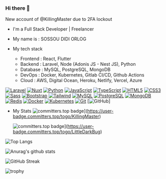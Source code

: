 ### Hi there 👋

<!--
**KillingMaster/KillingMaster** is a ✨ _special_ ✨ repository because its `README.md` (this file) appears on your GitHub profile.
-->

New account of @KillingMaster  due to 2FA lockout

- I'm a Full Stack Developer | Freelancer
- My name is : SOSSOU DIDI ORLOG
- My tech stack

  - Frontend : React, Flutter
  - Backend : Laravel, Node (Adonis JS - Nest JS), Python
  - Database : MySQL, PostgreSQL, MongoDB
  - DevOps : Docker, Kubernetes, Gitlab CI/CD, Github Actions
  - Cloud : AWS, Digital Ocean, Heroku, Netlify, Vercel, Azure

[![Laravel](https://img.shields.io/badge/-Laravel-000?&logo=laravel)](https://laravel.com/)
[![Nuxt](https://img.shields.io/badge/-Nuxt-000?&logo=nuxt.js)](https://nuxtjs.org/)
[![Python](https://img.shields.io/badge/-Python-000?&logo=python)](https://www.python.org/)
[![JavaScript](https://img.shields.io/badge/-JavaScript-000?&logo=javascript)](https://www.javascript.com/)
[![TypeScript](https://img.shields.io/badge/-TypeScript-000?&logo=typescript)](https://www.typescriptlang.org/)
[![HTML5](https://img.shields.io/badge/-HTML5-000?&logo=html5)](https://www.w3.org/html/)
[![CSS3](https://img.shields.io/badge/-CSS3-000?&logo=css3)](https://www.w3.org/Style/CSS/)
[![Sass](https://img.shields.io/badge/-Sass-000?&logo=sass)](https://sass-lang.com/)
[![Bootstrap](https://img.shields.io/badge/-Bootstrap-000?&logo=bootstrap)](https://getbootstrap.com/)
[![Tailwind](https://img.shields.io/badge/-Tailwind-000?&logo=tailwind-css)](https://tailwindcss.com/)
[![MySQL](https://img.shields.io/badge/-MySQL-000?&logo=mysql)](https://www.mysql.com/)
[![PostgreSQL](https://img.shields.io/badge/-PostgreSQL-000?&logo=postgresql)](https://www.postgresql.org/)
[![MongoDB](https://img.shields.io/badge/-MongoDB-000?&logo=mongodb)](https://www.mongodb.com/)
[![Redis](https://img.shields.io/badge/-Redis-000?&logo=redis)](https://redis.io/)
[![Docker](https://img.shields.io/badge/-Docker-000?&logo=docker)](https://www.docker.com/)
[![Kubernetes](https://img.shields.io/badge/-Kubernetes-000?&logo=kubernetes)](https://kubernetes.io/)
[![Git](https://img.shields.io/badge/-Git-000?&logo=git)](https://git-scm.com/)
[![GitHub](https://img.shields.io/badge/-GitHub-000?&logo=github)]

- My Stats
  ![committers.top badge](https://user-badge.committers.top/togo/KillingMaster.svg)](https://user-badge.committers.top/togo/KillingMaster)
  
  ![committers.top badge](https://user-badge.committers.top/togo/LittleDarkBug.svg)](https://user-badge.committers.top/togo/LittleDarkBug)

![Top Langs](https://github-readme-stats.vercel.app/api/top-langs/?username=LittleDarkBug&layout=compact&theme=radical)

![Anurag's github stats](https://github-readme-stats.vercel.app/api?username=LittleDarkBug&show_icons=true&theme=radical)

![GitHub Streak](https://github-readme-streak-stats.herokuapp.com/?user=LittleDarkBug&theme=radical)

![trophy](https://github-profile-trophy.vercel.app/?username=LittleDarkBug&theme=onedark)

